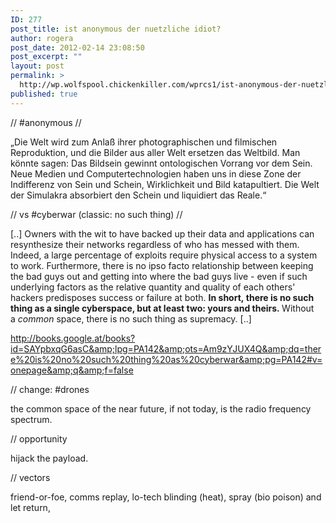 ```yaml
---
ID: 277
post_title: ist anonymous der nuetzliche idiot?
author: rogera
post_date: 2012-02-14 23:08:50
post_excerpt: ""
layout: post
permalink: >
  http://wp.wolfspool.chickenkiller.com/wprcs1/ist-anonymous-der-nuetzliche-idiot/
published: true
---
```

// #anonymous //

„Die Welt wird zum Anlaß ihrer photographischen und filmischen Reproduktion, und die Bilder aus aller Welt ersetzen das Weltbild. Man könnte sagen: Das Bildsein gewinnt ontologischen Vorrang vor dem Sein. Neue Medien und Computertechnologien haben uns in diese Zone der Indifferenz von Sein und Schein, Wirklichkeit und Bild katapultiert. Die Welt der Simulakra absorbiert den Schein und liquidiert das Reale.“

// vs #cyberwar (classic: no such thing) //

[..] Owners with the wit to have backed up their data and applications can resynthesize their networks regardless of who has messed with them. Indeed, a large percentage of exploits require physical access to a system to work. Furthermore, there is no ipso facto relationship between keeping the bad guys out and getting into where the bad guys live - even if such underlying factors as the relative quantity and quality of each others' hackers predisposes success or failure at both. <strong>In short, there is no such thing as a single cyberspace, but at least two: yours and theirs. </strong>Without a <em>common</em> space, there is no such thing as supremacy. [..]

<a href="http://books.google.at/books?id=SAYpbxqG6asC&amp;lpg=PA142&amp;ots=Am9zYJUX4Q&amp;dq=there%20is%20no%20such%20thing%20as%20cyberwar&amp;pg=PA142#v=onepage&amp;q&amp;f=false">http://books.google.at/books?id=SAYpbxqG6asC&amp;lpg=PA142&amp;ots=Am9zYJUX4Q&amp;dq=there%20is%20no%20such%20thing%20as%20cyberwar&amp;pg=PA142#v=onepage&amp;q&amp;f=false</a>

// change: #drones

the common space of the near future, if not today, is the radio frequency spectrum.

// opportunity

hijack the payload.

// vectors

friend-or-foe, comms replay, lo-tech blinding (heat), spray (bio poison) and let return,